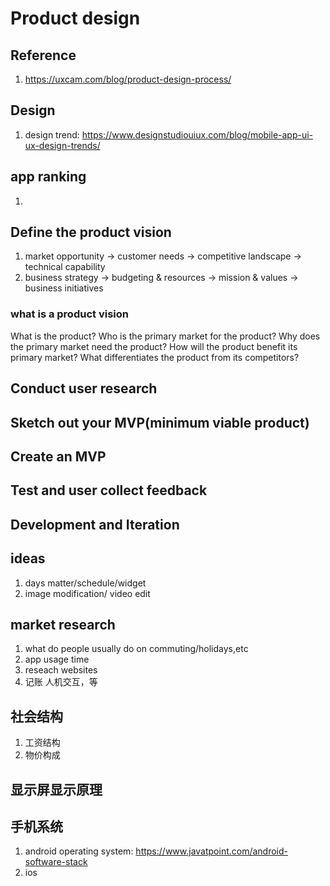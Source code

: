 # Product design

## Reference
1. https://uxcam.com/blog/product-design-process/

## Design
1. design trend: https://www.designstudiouiux.com/blog/mobile-app-ui-ux-design-trends/

## app ranking
1. 
## Define the product vision
1. market opportunity 
  -> customer needs
  -> competitive landscape
  -> technical capability
2. business strategy 
    -> budgeting & resources
    -> mission & values
    -> business initiatives
###  what is a product vision
What is the product?
Who is the primary market for the product?
Why does the primary market need the product?
How will the product benefit its primary market?
What differentiates the product from its competitors?


## Conduct user research

## Sketch out your MVP(minimum viable product)

## Create an MVP

## Test and user collect feedback

## Development and Iteration


## ideas
1. days matter/schedule/widget
2. image modification/ video edit


## market research
1. what do people usually do on commuting/holidays,etc
2. app usage time
3. reseach websites
4. 记账
人机交互，等

## 社会结构
1. 工资结构
2. 物价构成

## 显示屏显示原理


## 手机系统
1. android operating system:  https://www.javatpoint.com/android-software-stack
2. ios




